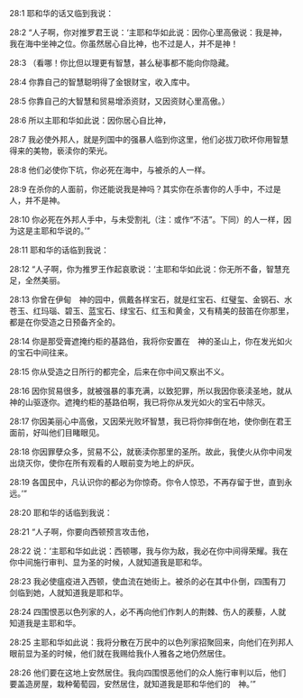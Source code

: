 <a id="1"></a>28:1  耶和华的话又临到我说：　  

<a id="2"></a>28:2  “人子啊，你对推罗君王说：‘主耶和华如此说：因你心里高傲说：我是神，我在海中坐神之位。你虽然居心自比神，也不过是人，并不是神！  

<a id="3"></a>28:3  （看哪！你比但以理更有智慧，甚么秘事都不能向你隐藏。  

<a id="4"></a>28:4  你靠自己的智慧聪明得了金银财宝，收入库中。  

<a id="5"></a>28:5  你靠自己的大智慧和贸易增添资财，又因资财心里高傲。）  

<a id="6"></a>28:6  所以主耶和华如此说：因你居心自比神，  

<a id="7"></a>28:7  我必使外邦人，就是列国中的强暴人临到你这里，他们必拔刀砍坏你用智慧得来的美物，亵渎你的荣光。  

<a id="8"></a>28:8  他们必使你下坑，你必死在海中，与被杀的人一样。  

<a id="9"></a>28:9  在杀你的人面前，你还能说我是神吗？其实你在杀害你的人手中，不过是人，并不是神。  

<a id="10"></a>28:10  你必死在外邦人手中，与未受割礼（注：或作“不洁”。下同）的人一样，因为这是主耶和华说的。’”  

<a id="11"></a>28:11  耶和华的话临到我说：  

<a id="12"></a>28:12  “人子啊，你为推罗王作起哀歌说：‘主耶和华如此说：你无所不备，智慧充足，全然美丽。  

<a id="13"></a>28:13  你曾在伊甸　神的园中，佩戴各样宝石，就是红宝石、红璧玺、金钢石、水苍玉、红玛瑙、碧玉、蓝宝石、绿宝石、红玉和黄金，又有精美的鼓笛在你那里，都是在你受造之日预备齐全的。  

<a id="14"></a>28:14  你是那受膏遮掩约柜的基路伯，我将你安置在　神的圣山上，你在发光如火的宝石中间往来。  

<a id="15"></a>28:15  你从受造之日所行的都完全，后来在你中间又察出不义。  

<a id="16"></a>28:16  因你贸易很多，就被强暴的事充满，以致犯罪，所以我因你亵渎圣地，就从　神的山驱逐你。遮掩约柜的基路伯啊，我已将你从发光如火的宝石中除灭。  

<a id="17"></a>28:17  你因美丽心中高傲，又因荣光败坏智慧，我已将你摔倒在地，使你倒在君王面前，好叫他们目睹眼见。  

<a id="18"></a>28:18  你因罪孽众多，贸易不公，就亵渎你那里的圣所。故此，我使火从你中间发出烧灭你，使你在所有观看的人眼前变为地上的炉灰。  

<a id="19"></a>28:19  各国民中，凡认识你的都必为你惊奇。你令人惊恐，不再存留于世，直到永远。’”  

<a id="20"></a>28:20  耶和华的话临到我说：  

<a id="21"></a>28:21  “人子啊，你要向西顿预言攻击他，  

<a id="22"></a>28:22  说：‘主耶和华如此说：西顿哪，我与你为敌，我必在你中间得荣耀。我在你中间施行审判、显为圣的时候，人就知道我是耶和华。  

<a id="23"></a>28:23  我必使瘟疫进入西顿，使血流在她街上。被杀的必在其中仆倒，四围有刀剑临到她，人就知道我是耶和华。  

<a id="24"></a>28:24  四围恨恶以色列家的人，必不再向他们作刺人的荆棘、伤人的蒺藜，人就知道我是主耶和华。  

<a id="25"></a>28:25  主耶和华如此说：我将分散在万民中的以色列家招聚回来，向他们在列邦人眼前显为圣的时候，他们就在我赐给我仆人雅各之地仍然居住。  

<a id="26"></a>28:26  他们要在这地上安然居住。我向四围恨恶他们的众人施行审判以后，他们要盖造房屋，栽种葡萄园，安然居住，就知道我是耶和华他们的　神。’”  
